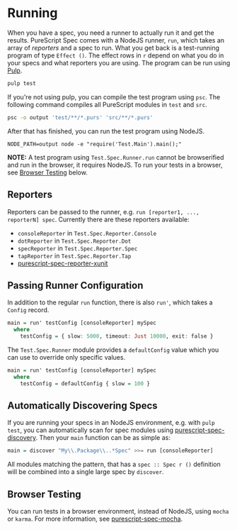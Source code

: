 # Running

When you have a spec, you need a runner to actually run it and get the results.
PureScript Spec comes with a NodeJS runner, `run`, which takes an array of
*reporters* and a spec to run. What you get back is a test-running program of
type `Effect ()`. The effect rows in `r` depend on what you do in your specs and
what reporters you are using. The program can be run using
[Pulp](https://github.com/bodil/pulp).

```bash
pulp test
```

If you're not using pulp, you can compile the test program using `psc`. The
following command compiles all PureScript modules in `test` and `src`.


```bash
psc -o output 'test/**/*.purs' 'src/**/*.purs'
```

After that has finished, you can run the test program using NodeJS.

```
NODE_PATH=output node -e "require('Test.Main').main();"
```

**NOTE:** A test program using `Test.Spec.Runner.run` cannot be browserified
and run in the browser, it requires NodeJS. To run your tests in a browser,
see [Browser Testing](#browser-testing) below.

## Reporters

Reporters can be passed to the runner, e.g. `run [reporter1, ..., reporterN]
spec`. Currently there are these reporters available:

* `consoleReporter` in `Test.Spec.Reporter.Console`
* `dotReporter` in `Test.Spec.Reporter.Dot`
* `specReporter` in `Test.Spec.Reporter.Spec`
* `tapReporter` in `Test.Spec.Reporter.Tap`
* [purescript-spec-reporter-xunit](https://github.com/owickstrom/purescript-spec-reporter-xunit)

## Passing Runner Configuration

In addition to the regular `run` function, there is also `run'`, which takes a
`Config` record.

```purescript
main = run' testConfig [consoleReporter] mySpec
  where
    testConfig = { slow: 5000, timeout: Just 10000, exit: false }
```

The `Test.Spec.Runner` module provides a `defaultConfig` value which you
can use to override only specific values.

```purescript
main = run' testConfig [consoleReporter] mySpec
  where
    testConfig = defaultConfig { slow = 100 }
```

## Automatically Discovering Specs

If you are running your specs in an NodeJS environment, e.g. with `pulp test`,
you can automatically scan for spec modules using [purescript-spec-discovery](https://github.com/owickstrom/purescript-spec-discovery).
Then your `main` function can be as simple as:

```purescript
main = discover "My\\.Package\\..*Spec" >>= run [consoleReporter]
```

All modules matching the pattern, that has a `spec :: Spec r ()` definition
will be combined into a single large spec by `discover`.

## Browser Testing

You can run tests in a browser environment, instead of NodeJS, using `mocha`
or `karma`. For more information, see [purescript-spec-mocha](
https://github.com/owickstrom/purescript-spec-mocha).
